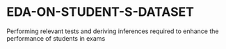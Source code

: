 # EDA-ON-STUDENT-S-DATASET
Performing relevant tests and deriving inferences required to enhance the performance of students in exams
